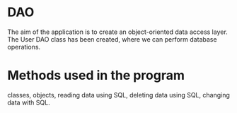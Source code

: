 # DAO
The aim of the application is to create an object-oriented data access layer. The User DAO class has been created, where we can perform database operations.

# Methods used in the program
classes,
objects,
reading data using SQL,
deleting data using SQL,
changing data with SQL.
